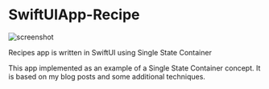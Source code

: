 # SwiftUIApp-Recipe
![screenshot](https://github.com/optmega/SwiftUIApp-Recipe/blob/main/Screenshot.PNG?raw=true)

Recipes app is written in SwiftUI using Single State Container

This app implemented as an example of a Single State Container concept. It is based on my blog posts and some additional techniques.
